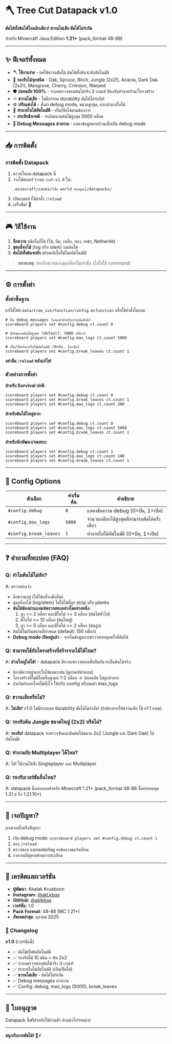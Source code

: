 # 🪓 Tree Cut Datapack v1.0

**ตัดไม้ทั้งต้นได้ในคลิกเดียว! ขวานไม่เสีย ตัดได้ไม่จำกัด**

สำหรับ Minecraft Java Edition **1.21+** (pack_format 48-88)

---

## ✨ ฟีเจอร์ทั้งหมด

- 🪓 **ใช้งานง่าย** - แค่ใช้ขวานตัดไม้ ต้นไม้ทั้งต้นจะหักอัตโนมัติ
- 🌳 **รองรับไม้ทุกชนิด** - Oak, Spruce, Birch, Jungle (2x2!), Acacia, Dark Oak (2x2!), Mangrove, Cherry, Crimson, Warped
- 🛡️ **ปลอดภัย 100%** - ระบบตรวจสอบต้นไม้จริง 3 เกณฑ์ ป้องกันทำลายบ้าน/โครงสร้าง
- ♾️ **ขวานไม่เสีย** - ไม่มีการลด durability ตัดได้ไม่จำกัด!
- ⚙️ **ปรับแต่งได้** - ตั้งค่า debug mode, ขนาดสูงสุด, และทำลายใบไม้
- 🍃 **ทำลายใบไม้อัตโนมัติ** - เปิด/ปิดได้ตามต้องการ
- ⚡ **ประสิทธิภาพดี** - จำกัดขนาดต้นไม้สูงสุด 5000 บล็อก
- 🎨 **Debug Messages สวยงาม** - แสดงข้อมูลครบถ้วนเมื่อเปิด debug mode

---

## 📥 การติดตั้ง

### การติดตั้ง Datapack
1. ดาวน์โหลด datapack นี้
2. วางโฟลเดอร์ `tree-cut-v1.0` ใน:
   ```
   .minecraft/saves/[ชื่อ world ของคุณ]/datapacks/
   ```
3. เปิดเกมแล้วใช้คำสั่ง `/reload`
4. เสร็จสิ้น! 🎉

---

## 🎮 วิธีใช้งาน

1. **ถือขวาน** ชนิดใดก็ได้ (ไม้, หิน, เหล็ก, ทอง, เพชร, Netherite)
2. **ขุดบล็อกไม้** (log หรือ stem) บนต้นไม้
3. **ต้นไม้ทั้งต้นจะหัก** พร้อมกับใบไม้โดยอัตโนมัติ!

> **หมายเหตุ:** ต้องถือขวานและขุดบล็อกไม้เท่านั้น (ไม่ใช่ใช้ command)

---

## ⚙️ การตั้งค่า

### ตั้งค่าพื้นฐาน

แก้ไขไฟล์ `data/tree_cut/function/config.mcfunction` หรือใช้คำสั่งในเกม:

```mcfunction
# ปิด debug messages (แนะนำสำหรับการเล่นปกติ)
scoreboard players set #config.debug ct.count 0

# ปรับขนาดต้นไม้สูงสุด (default: 5000 บล็อก)
scoreboard players set #config.max_logs ct.count 5000

# เปิด/ปิดทำลายใบไม้อัตโนมัติ (0=ปิด, 1=เปิด)
scoreboard players set #config.break_leaves ct.count 1
```

**อย่าลืม `/reload` หลังแก้ไข!**

### ตัวอย่างการตั้งค่า

**สำหรับ Survival ปกติ:**
```mcfunction
scoreboard players set #config.debug ct.count 0
scoreboard players set #config.break_leaves ct.count 1
scoreboard players set #config.max_logs ct.count 200
```

**สำหรับต้นไม้ใหญ่มาก:**
```mcfunction
scoreboard players set #config.debug ct.count 0
scoreboard players set #config.max_logs ct.count 5000
scoreboard players set #config.break_leaves ct.count 1
```

**สำหรับนักพัฒนา/ทดสอบ:**
```mcfunction
scoreboard players set #config.debug ct.count 1
scoreboard players set #config.max_logs ct.count 100
scoreboard players set #config.break_leaves ct.count 1
```

---

## 🔧 Config Options

| ตัวเลือก | ค่าเริ่มต้น | คำอธิบาย |
|---------|---------|--------|
| `#config.debug` | `0` | แสดงข้อความ debug (0=ปิด, 1=เปิด) |
| `#config.max_logs` | `5000` | จำนวนบล็อกไม้สูงสุดที่สามารถตัดได้ครั้งเดียว |
| `#config.break_leaves` | `1` | ทำลายใบไม้อัตโนมัติ (0=ปิด, 1=เปิด) |

---

## ❓ คำถามที่พบบ่อย (FAQ)

### Q: ทำไมต้นไม้ไม่หัก?
A: ตรวจสอบว่า:
- ถือขวานอยู่ (ไม่ใช่เครื่องมืออื่น)
- ขุดบล็อกไม้ (log/stem) ไม่ใช่ไม้ที่ถูก strip หรือ planks
- **ต้นไม้ต้องผ่านเกณฑ์ตรวจสอบอย่างใดอย่างหนึ่ง**:
  1. สูง >= 2 บล็อก และมีใบไม้ >= 3 บล็อก (ต้นไม้ทั่วไป)
  2. มีใบไม้ >= 10 บล็อก (ต้นใหญ่)
  3. สูง >= 5 บล็อก และมีใบไม้ >= 2 บล็อก (ต้นสูง)
- ต้นไม้ไม่เกินขนาดที่กำหนด (default: 150 บล็อก)
- **Debug mode เปิดอยู่แล้ว** - จะเห็นข้อมูลการตรวจสอบทุกครั้งที่ตัดไม้

### Q: สามารถใช้กับโครงสร้างที่สร้างจากไม้ได้ไหม?
A: **ส่วนใหญ่ไม่ได้!** - datapack มีระบบตรวจสอบเพื่อยืนยันว่าเป็นต้นไม้จริง:
- ต้องมีความสูงและใบไม้เหมาะสม (ดูเกณฑ์ด้านบน)
- โครงสร้างที่ไม่มีใบหรือสูงแค่ 1-2 บล็อก → ปลอดภัย ไม่ถูกทำลาย
- ถ้าเกิดทำลายโดยไม่ตั้งใจ ให้ปรับ config หรือลดค่า max_logs

### Q: ขวานเสียหรือไม่?
A: **ไม่เสีย!** v1.0 ไม่มีระบบลด durability ตัดได้ไม่จำกัด! (ถ้าต้องการให้ขวานเสีย ใช้ v1.1 แทน)

### Q: รองรับต้น Jungle ขนาดใหญ่ (2x2) หรือไม่?
A: **รองรับ!** datapack จะตรวจจับและตัดต้นไม้ขนาด 2x2 (Jungle และ Dark Oak) ได้อัตโนมัติ

### Q: ทำงานกับ Multiplayer ได้ไหม?
A: ได้! ใช้งานได้ทั้ง Singleplayer และ Multiplayer

### Q: รองรับเวอร์ชันอื่นไหม?
A: datapack นี้ออกแบบสำหรับ Minecraft 1.21+ (pack_format 48-88 ซึ่งครอบคลุม 1.21.x ถึง 1.21.10+)

---

## 🐛 เจอปัญหา?

หากเจอบั๊กหรือปัญหา:
1. เปิด debug mode: `scoreboard players set #config.debug ct.count 1`
2. ลอง `/reload`
3. ตรวจสอบ console/log หาข้อความแจ้งเตือน
4. รายงานปัญหาพร้อมรายละเอียด

---

## 📝 เครดิตและเวอร์ชัน

- **ผู้พัฒนา**: Akalak Kruaboon
- **Instagram**: [@akl.kbqx](https://instagram.com/akl.kbqx)
- **GitHub**: [@aklkbqx](https://github.com/aklkbqx)
- **เวอร์ชัน**: 1.0
- **Pack Format**: 48-88 (MC 1.21+)
- **อัพเดตล่าสุด**: ตุลาคม 2025

### 🔄 Changelog

**v1.0** (เวอร์ชันนี้)
- ✅ ตัดไม้ทั้งต้นอัตโนมัติ
- ✅ รองรับไม้ 10 ชนิด + ต้น 2x2
- ✅ ระบบตรวจสอบต้นไม้จริง 3 เกณฑ์
- ✅ ทำลายใบไม้อัตโนมัติ (เปิด/ปิดได้)
- ✅ **ขวานไม่เสีย** - ตัดได้ไม่จำกัด
- ✅ Debug messages สวยงาม
- ✅ Config: debug, max_logs (5000), break_leaves

---

## 📄 ใบอนุญาต

Datapack นี้ฟรีสำหรับใช้ส่วนตัว ห้ามนำไปจำหน่าย

---

**สนุกกับการตัดไม้! 🌲⚡**
